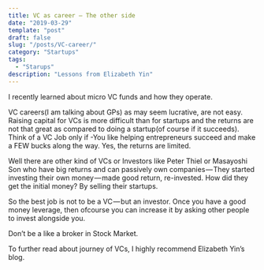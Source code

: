 ```yaml
---
title: VC as career — The other side
date: "2019-03-29"
template: "post"
draft: false
slug: "/posts/VC-career/"
category: "Startups"
tags:
  - "Starups"
description: "Lessons from Elizabeth Yin"
---
```


I recently learned about micro VC funds and how they operate.

VC careers(I am talking about GPs) as may seem lucrative, are not easy. Raising capital for VCs is more difficult than for startups and the returns are not that great as compared to doing a startup(of course if it succeeds). Think of a VC Job only if -You like helping entrepreneurs succeed and make a FEW bucks along the way. Yes, the returns are limited.

Well there are other kind of VCs or Investors like Peter Thiel or Masayoshi Son who have big returns and can passively own companies — They started investing their own money — made good return, re-invested. How did they get the initial money? By selling their startups.

So the best job is not to be a VC — but an investor. Once you have a good money leverage, then ofcourse you can increase it by asking other people to invest alongside you.

Don’t be a like a broker in Stock Market.

To further read about journey of VCs, I highly recommend Elizabeth Yin’s blog.